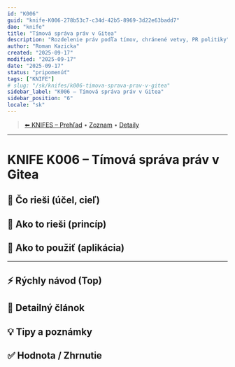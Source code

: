 ```yaml
---
id: "K006"
guid: "knife-K006-278b53c7-c34d-42b5-8969-3d22e63badd7"
dao: "knife"
title: "Tímová správa práv v Gitea"
description: "Rozdelenie práv podľa tímov, chránené vetvy, PR politiky"
author: "Roman Kazicka"
created: "2025-09-17"
modified: "2025-09-17"
date: "2025-09-17"
status: "pripomenúť"
tags: ["KNIFE"]
# slug: "/sk/knifes/k006-timova-sprava-prav-v-gitea"
sidebar_label: "K006 – Tímová správa práv v Gitea"
sidebar_position: "6"
locale: "sk"
---
```

<!-- body:start -->

<!-- nav:knifes -->
> [⬅ KNIFES – Prehľad](../overview.md) • [Zoznam](../KNIFE_Overview_List.md) • [Detaily](../KNIFE_Overview_Details.md)
---
# KNIFE K006 – Tímová správa práv v Gitea

## 🎯 Čo rieši (účel, cieľ)

## 🧩 Ako to rieši (princíp)

## 🧪 Ako to použiť (aplikácia)

---

## ⚡ Rýchly návod (Top)

## 📜 Detailný článok

## 💡 Tipy a poznámky

## ✅ Hodnota / Zhrnutie
